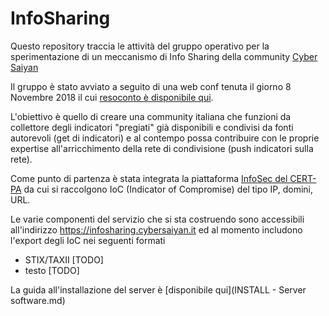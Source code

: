 # InfoSharing
Questo repository traccia le attività del gruppo operativo per la sperimentazione di un meccanismo di Info Sharing della community [Cyber Saiyan](https://www.cybersaiyan.it)

Il gruppo è stato avviato a seguito di una web conf tenuta il giorno 8 Novembre 2018 il cui [resoconto è disponibile qui](https://docs.google.com/document/d/13PCWGlVvdOy226GXaWcnzkvl-7WfCyIUXTYGknrd9bg/edit).

L'obiettivo è quello di creare una community italiana che funzioni da collettore degli indicatori "pregiati" già disponibili e condivisi da fonti autorevoli (get di indicatori) e al contempo possa contribuire con le proprie expertise all'arricchimento della rete di condivisione (push indicatori sulla rete). 

Come punto di partenza è stata integrata la piattaforma [InfoSec del CERT-PA](https://infosec.cert-pa.it) da cui si raccolgono  IoC (Indicator of Compromise) del tipo IP, domini, URL.

Le varie componenti del servizio che si sta costruendo sono accessibili all'indirizzo https://infosharing.cybersaiyan.it ed al momento includono l'export degli IoC nei seguenti formati
* STIX/TAXII \[TODO\]
* testo \[TODO\]

La guida all'installazione del server è [disponibile qui](INSTALL - Server software.md)
